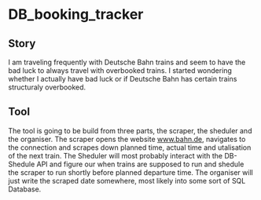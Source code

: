 # DB_booking_tracker


## Story

I am traveling frequently with Deutsche Bahn trains and seem to have the bad luck to always travel with overbooked trains. I started wondering whether I actually have bad luck or if Deutsche Bahn has certain trains structuraly overbooked. 

## Tool

The tool is going to be build from three parts, the scraper, the sheduler and the organiser. The scraper opens the website www.bahn.de, navigates to the connection and scrapes down planned time, actual time and utalisation of the next train. The Sheduler will most probably interact with the DB-Shedule API and figure our when trains are supposed to run and shedule the scraper to run shortly before planned departure time. The organiser will just write the scraped date somewhere, most likely into some sort of SQL Database.
